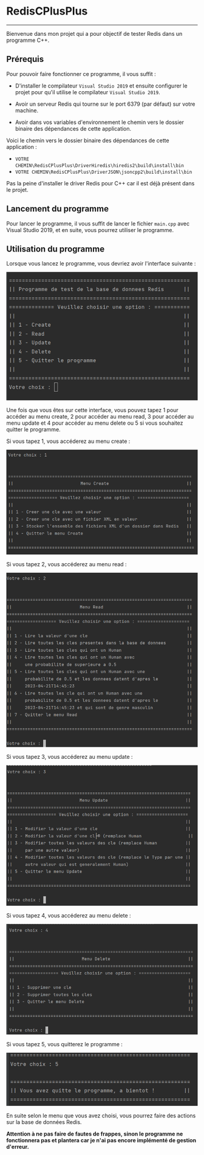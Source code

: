 
RedisCPlusPlus
==============

********
Bienvenue dans mon projet qui a pour objectif de tester Redis dans un programme C++.

Prérequis 
---------

Pour pouvoir faire fonctionner ce programme, il vous suffit : 

- D'installer le compilateur ``Visual Studio 2019`` et
ensuite configurer le projet pour qu'il utilise le compilateur ``Visual Studio 2019``.


- Avoir un serveur Redis qui tourne sur le port 6379 (par défaut) sur votre machine.

- Avoir dans vos variables d'environnement le chemin vers le dossier binaire des dépendances de cette application.

Voici le chemin vers le dossier binaire des dépendances de cette application : 

- `VOTRE CHEMIN\RedisCPlusPlus\DriverHiredis\hiredis2\build\install\bin`
- `VOTRE CHEMIN\RedisCPlusPlus\DriverJSON\jsoncpp2\build\install\bin`


Pas la peine d'installer le driver Redis pour C++ car il est déjà présent dans le projet.


Lancement du programme
----------------------

Pour lancer le programme, il vous suffit de lancer le fichier ``main.cpp`` avec Visual Studio 2019,
et en suite, vous pourrez utiliser le programme.

Utilisation du programme
------------------------

Lorsque vous lancez le programme, vous devriez avoir l'interface suivante :

![interfaceProgramme.png](imgREADME%2FinterfaceProgramme.png)

Une fois que vous êtes sur cette interface, vous pouvez tapez 1 pour accéder au menu create, 2 pour accéder au menu read,
3 pour accéder au menu update et 4 pour accéder au menu delete ou 5 si vous souhaitez quitter le programme.

Si vous tapez 1, vous accéderez au menu create :

![choix1.png](imgREADME%2Fchoix1.png)

Si vous tapez 2, vous accéderez au menu read :

![choix2.png](imgREADME%2Fchoix2.png)

Si vous tapez 3, vous accéderez au menu update :

![choix3.png](imgREADME%2Fchoix3.png)

Si vous tapez 4, vous accéderez au menu delete :

![choix4.png](imgREADME%2Fchoix4.png)

Si vous tapez 5, vous quitterez le programme : 

![choix5.png](imgREADME%2Fchoix5.png)

En suite selon le menu que vous avez choisi, vous pourrez faire des actions sur la base de données Redis.

**Attention à ne pas faire de fautes de frappes, sinon le programme ne fonctionnera pas et plantera car je n'ai pas encore
implémenté de gestion d'erreur.**

